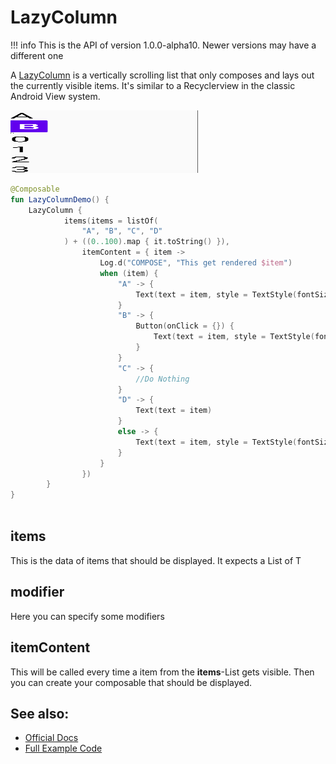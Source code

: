 # LazyColumn

!!! info
    This is the API of version 1.0.0-alpha10. Newer versions may have a different one
    
A [LazyColumn](https://developer.android.com/reference/kotlin/androidx/compose/foundation/lazy/package-summary#lazycolumn) is a vertically scrolling list that only composes and lays out the currently visible items.
It's similar to a Recyclerview in the classic Android View system.

<p align="left">
  <img src ="../../images/foundation/lazycolumnitems.png" height=100 width=300 />
</p>

```kotlin
@Composable
fun LazyColumnDemo() {
    LazyColumn {
            items(items = listOf(
                "A", "B", "C", "D"
            ) + ((0..100).map { it.toString() }),
                itemContent = { item ->
                    Log.d("COMPOSE", "This get rendered $item")
                    when (item) {
                        "A" -> {
                            Text(text = item, style = TextStyle(fontSize = 80.sp))
                        }
                        "B" -> {
                            Button(onClick = {}) {
                                Text(text = item, style = TextStyle(fontSize = 80.sp))
                            }
                        }
                        "C" -> {
                            //Do Nothing
                        }
                        "D" -> {
                            Text(text = item)
                        }
                        else -> {
                            Text(text = item, style = TextStyle(fontSize = 80.sp))
                        }
                    }
                })
        }
}



```


## items
This is the data of items that should be displayed. It expects a List of T

## modifier
Here you can specify some modifiers

## itemContent
This will be called every time a item from the **items**-List gets visible.
Then you can create your composable that should be displayed.  

## See also:
* [Official Docs](https://developer.android.com/reference/kotlin/androidx/compose/foundation/lazy/package-summary#lazycolumn)
* [Full Example Code](https://github.com/Foso/Jetpack-Compose-Playground/blob/master/compose/src/main/java/de/jensklingenberg/jetpackcomposeplayground/ui/github/foundation/LazyColumnForDemo.kt)
